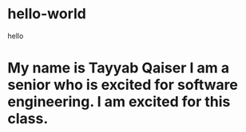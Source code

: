 # hello-world
hello
# My name is Tayyab Qaiser I am a senior who is excited for software engineering. I am excited for this class. 
